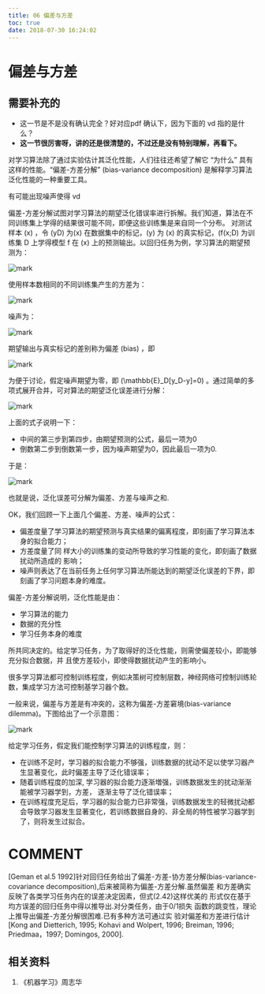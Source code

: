 ```yaml
---
title: 06 偏差与方差
toc: true
date: 2018-07-30 16:24:02
---
```


# 偏差与方差

## 需要补充的

- 这一节是不是没有确认完全？好对应pdf 确认下，因为下面的 vd 指的是什么？
- **这一节很厉害呀，讲的还是很清楚的，不过还是没有特别理解，再看下。**




对学习算法除了通过实验估计其泛化性能，人们往往还希望了解它 “为什么” 具有这样的性能。“偏差-方差分解” (bias-variance decomposition) 是解释学习算法泛化性能的一种重要工具。

有可能出现噪声使得 vd

偏差-方差分解试图对学习算法的期望泛化错误率进行拆解。我们知道，算法在不同训练集上学得的结果很可能不同，即便这些训练集是来自同一个分布。 对测试样本 \(x\) ，令 \(yD\) 为\(x\) 在数据集中的标记，\(y\) 为 \(x\) 的真实标记，\(f(x;D\) 为训练集 D 上学得模型 f 在 \(x\) 上的预测输出。以回归任务为例，学习算法的期望预测为：

![mark](http://images.iterate.site/blog/image/180727/I61DhL34eh.png?imageslim)

使用样本数相同的不同训练集产生的方差为：


![mark](http://images.iterate.site/blog/image/180727/G5b29bd6f3.png?imageslim)

噪声为：


![mark](http://images.iterate.site/blog/image/180727/ekaKeiaJ51.png?imageslim)

期望输出与真实标记的差别称为偏差 (bias) ，即


![mark](http://images.iterate.site/blog/image/180727/lb6iE41C41.png?imageslim)

为便于讨论，假定噪声期望为零，即 \(\mathbb{E}_D[y_D-y]=0\) 。通过简单的多项式展开合并，可对算法的期望泛化误差进行分解：


![mark](http://images.iterate.site/blog/image/180727/57f444G7Ha.png?imageslim)

上面的式子说明一下：


* 中间的第三步到第四步，由期望预测的公式，最后一项为0
* 倒数第二步到倒数第一步，因为噪声期望为0，因此最后一项为0.


于是：


![mark](http://images.iterate.site/blog/image/180727/lKGk6iJ38m.png?imageslim)

也就是说，泛化误差可分解为偏差、方差与噪声之和.

OK，我们回顾一下上面几个偏差、方差、噪声的公式：




* 偏差度量了学习算法的期望预测与真实结果的偏离程度，即刻画了学习算法本身的拟合能力；
* 方差度量了同 样大小的训练集的变动所导致的学习性能的变化，即刻画了数据扰动所造成的 影响；
* 噪声则表达了在当前任务上任何学习算法所能达到的期望泛化误差的下界，即刻画了学习问题本身的难度。


偏差-方差分解说明，泛化性能是由：


* 学习算法的能力
* 数据的充分性
* 学习任务本身的难度


所共同决定的。给定学习任务，为了取得好的泛化性能，则需使偏差较小，即能够充分拟合数据，并 且使方差较小，即使得数据扰动产生的影响小。

很多学习算法都可控制训练程度，例如决策树可控制层数，神经网络可控制训练轮数，集成学习方法可控制基学习器个数。

一般来说，偏差与方差是有冲突的，这称为偏差-方差窘境(bias-variance dilemma)。下图给出了一个示意图：


![mark](http://images.iterate.site/blog/image/180727/9GcAGkiHGf.png?imageslim)

给定学习任务，假定我们能控制学习算法的训练程度，则：


* 在训练不足时，学习器的拟合能力不够强，训练数据的扰动不足以使学习器产生显著变化，此时偏差主导了泛化错误率；
* 随着训练程度的加深, 学习器的拟合能力逐渐増强，训练数据发生的扰动渐渐能被学习器学到，方差， 逐渐主导了泛化错误率；
* 在训练程度充足后，学习器的拟合能力已非常强，训练数据发生的轻微扰动都会导致学习器发生显著变化，若训练数据自身的、非全局的特性被学习器学到了，则将发生过拟合。







# COMMENT


[Geman et al.5 1992]针对回归任务给出了偏差-方差-协方差分解(bias-variance-covariance decomposition),后来被简称为偏差-方差分解.虽然偏差 和方差确实反映了各类学习任务内在的误差决定因素，但式(2.42)这样优美的 形式仅在基于均方误差的回归任务中得以推导出.对分类任务，由于0/1损失 函数的跳变性，理论上推导出偏差-方差分解很困难.已有多种方法可通过实 验对偏差和方差进行估计[Kong and Dietterich, 1995; Kohavi and Wolpert, 1996; Breiman, 1996; Priedmaa，1997; Domingos, 2000].



## 相关资料

1. 《机器学习》周志华
